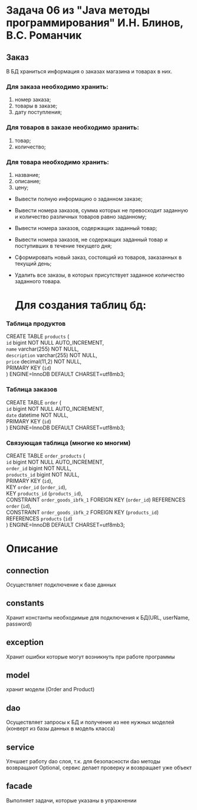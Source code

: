 # Задача 06 из "Java методы программирования" И.Н. Блинов, В.С. Романчик

## Заказ

В БД храниться информация о заказах магазина и товарах в них.  
### Для заказа необходимо хранить:
  1. номер заказа;
  2. товары в заказе;
  3. дату поступления;  
### Для товаров в заказе необходимо зранить:
  1. товар;
  2. количество;  
### Для товара необходимо хранить:
  1. название;
  2. описание;
  3. цену;
  
  - Вывести полную информацию о заданном заказе;
  - Вывести номера заказов, сумма которых не превосходит заданную и количество различных товаров равно заданному;
  - Вывести номера заказов, содержащих заданный товар;
  - Вывести номера заказов, не содержащих заданный товар и поступивших в течение текущего дня;
  - Сформировать новый заказ, состоящий из товаров, заказанных в текущий день;
  - Удалить все заказы, в которых присутствует заданное количество заданного товара.  
    
    # Для создания таблиц бд:  
   ### Таблица продуктов
   CREATE TABLE `products` (  
  `id` bigint NOT NULL AUTO_INCREMENT,  
  `name` varchar(255) NOT NULL,  
  `description` varchar(255) NOT NULL,  
  `price` decimal(11,2) NOT NULL,  
  PRIMARY KEY (`id`)  
) ENGINE=InnoDB DEFAULT CHARSET=utf8mb3;  
  ### Таблица заказов
  CREATE TABLE `order` (  
  `id` bigint NOT NULL AUTO_INCREMENT,  
  `date` datetime NOT NULL,  
  PRIMARY KEY (`id`)  
) ENGINE=InnoDB DEFAULT CHARSET=utf8mb3;
  ### Связующая таблица (многие ко многим)
  CREATE TABLE `order_products` (  
  `id` bigint NOT NULL AUTO_INCREMENT,  
  `order_id` bigint NOT NULL,  
  `products_id` bigint NOT NULL,  
  PRIMARY KEY (`id`),  
  KEY `order_id` (`order_id`),  
  KEY `products_id` (`products_id`),  
  CONSTRAINT `order_goods_ibfk_1` FOREIGN KEY (`order_id`) REFERENCES `order` (`id`),  
  CONSTRAINT `order_goods_ibfk_2` FOREIGN KEY (`products_id`) REFERENCES `products` (`id`)  
) ENGINE=InnoDB DEFAULT CHARSET=utf8mb3;
  
# Описание 
## connection
Осуществляет подключение к базе данных
## constants
Хранит константы необходимые для подключения к БД(URL, userName, password)
## exception
Хранит ошибки которые могут возникнуть при работе программы
## model
хранит модели (Order and Product)
## dao
Осуществляет запросы к БД и получение из нее нужных моделей (конверт из базы данных в модель класса)
## service
Улчшает работу dao слоя, т.к. для безопасности dao методы возвращают Optional<T>, сервис делает проверку и возвращает уже объект
## facade
Выполняет задачи, которые указаны в упражнении
